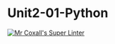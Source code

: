 # Unit2-01-Python
[![Mr Coxall's Super Linter](https://github.com/<ICS3U-Programming-Patrice-P/Unit2-01-Python>/workflows/Mr%20Coxall's%20Super%20Linter/badge.svg)](https://github.com/<ICS3U-Programming-Patrice-P/Unit2-01-Python>/actions/)
